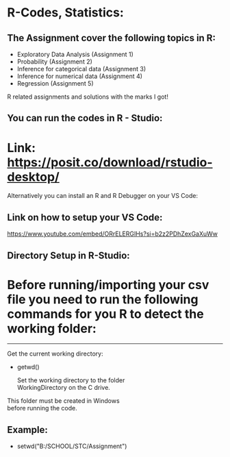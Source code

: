 # R-Codes, Statistics:

## The Assignment cover the following topics in R:
* Exploratory Data Analysis (Assignment 1)
* Probability (Assignment 2)
* Inference for categorical data (Assignment 3)
* Inference for numerical data (Assignment 4)
* Regression (Assignment 5)

R related assignments and solutions with the marks I got!


## You can run the codes in R - Studio:
# Link: https://posit.co/download/rstudio-desktop/

Alternatively you can install an R and R Debugger on your VS Code:

## Link on how to setup your VS Code:
https://www.youtube.com/embed/ORrELERGIHs?si=b2z2PDhZexGaXuWw

## Directory Setup in R-Studio:
# Before running/importing your csv file you need to run the following commands for you R to detect the working folder:

-----------------------------------------------
  Get the current working directory:  
  * getwd()                                     

    Set the working directory to the folder  
    WorkingDirectory on the C drive.         
    
   This folder must be created in Windows   
   before running the code.                   
   
   ## Example:                                
  * setwd("B:/SCHOOL/STC/Assignment")

